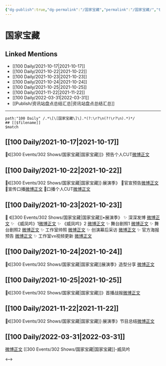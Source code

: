 ```yaml
---
{"dg-publish":true,"dg-permalink":"/国家宝藏","permalink":"/国家宝藏/","title":"国家宝藏","tags":[null],"created":"2022-11-17T21:38:47.000+08:00","updated":"2023-04-10T16:38:31.000+08:00"}
---
```


# 国家宝藏

## Linked Mentions
- [[100 Daily/2021-10-17\|2021-10-17]]
- [[100 Daily/2021-10-22\|2021-10-22]]
- [[100 Daily/2021-10-23\|2021-10-23]]
- [[100 Daily/2021-10-24\|2021-10-24]]
- [[100 Daily/2021-10-25\|2021-10-25]]
- [[100 Daily/2021-11-22\|2021-11-22]]
- [[100 Daily/2022-03-31\|2022-03-31]]
- [[Publish/资讯站盘点总结汇总\|资讯站盘点总结汇总]]


---

```expander
path:"100 Daily" /.*\[\[国家宝藏\]\].*(?:\r?\n(?!\r?\n).*)*/
## [[$filename]]
$match
```
## [[100 Daily/2021-10-17\|2021-10-17]]
🌟《[[300 Events/302 Shows/国家宝藏\|国家宝藏]]》预告个人CUT[微博正文](https://m.weibo.cn/6466290670/4693286801637694)
## [[100 Daily/2021-10-22\|2021-10-22]]
🌟《[[300 Events/302 Shows/国家宝藏\|国家宝藏]]·展演季》
💫官宣预告[微博正文](https://m.weibo.cn/6466290670/4695044298117694)
💫宣传口播[微博正文](https://m.weibo.cn/6466290670/4695064452530396)
💫口播个人CUT[微博正文](https://m.weibo.cn/6466290670/4695061466449185)
## [[100 Daily/2021-10-23\|2021-10-23]]
💫 《[[300 Events/302 Shows/国家宝藏\|国家宝藏]]•展演季》
✨ 深深发博 [微博正文](https://m.weibo.cn/6466290670/4695578330268102)
✨ 《威凤吟》1[微博正文](https://m.weibo.cn/6466290670/4695562044047562)
✨ 《威凤吟》2 [微博正文](https://m.weibo.cn/6466290670/4695571740496089)
✨ 舞台剧照1 [微博正文](https://m.weibo.cn/6466290670/4695474005348061)
✨ 舞台剧照2 [微博正文](https://m.weibo.cn/6466290670/4695587997880516)
✨ 工作室帅照 [微博正文](https://m.weibo.cn/6466290670/4695561707455003)
✨ 创演幕后采访 [微博正文](https://m.weibo.cn/6466290670/4695574698001349)
✨ 官方海报预告 [微博正文](https://m.weibo.cn/6466290670/4695460159947242)
✨ 工作室vx视频更新 [微博正文](https://m.weibo.cn/6466290670/4695606801468048)
## [[100 Daily/2021-10-24\|2021-10-24]]
🌟《[[300 Events/302 Shows/国家宝藏\|国家宝藏]]展演季》造型分享 [微博正文](https://weibo.com/detail/4695905184253194)
## [[100 Daily/2021-10-25\|2021-10-25]]
💫《[[300 Events/302 Shows/国家宝藏\|国家宝藏]]》首播战报[微博正文](https://m.weibo.cn/6466290670/4696182359855134)
## [[100 Daily/2021-11-22\|2021-11-22]]
🎵《[[300 Events/302 Shows/国家宝藏\|国家宝藏]]·展演季》节目总结[微博正文](https://m.weibo.cn/6466290670/4706467862544392)
## [[100 Daily/2022-03-31\|2022-03-31]]
[微博正文](https://m.weibo.cn/5595700253/4753190773594318) [[300 Events/302 Shows/国家宝藏\|国家宝藏]]-威凤吟

<-->

